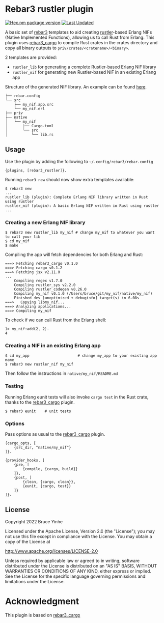 # Rebar3 rustler plugin

[![Hex.pm package version](https://img.shields.io/hexpm/v/rebar3_rustler.svg)](https://hex.pm/packages/rebar3_rustler)
[![Last Updated](https://img.shields.io/github/last-commit/brucify/rebar3_rustler.svg)](https://github.com/brucify/rebar3_rustler/commits/master)

A basic set of [rebar3](https://www.rebar3.org) templates to aid creating [rustler](https://github.com/rusterlium/rustler)-based Erlang NIFs (Native Implemented Functions), allowing us to call Rust from Erlang.
This plugin uses [rebar3_cargo](https://github.com/rusterlium/rebar3_cargo) to compile Rust crates in the crates directory and copy all binary outputs to `priv/crates/<cratename>/<binary>`.

2 templates are provided:

* `rustler_lib` for generating a complete Rustler-based Erlang NIF library
* `rustler_nif` for generating new Rustler-based NIF in an existing Erlang app

Structure of the generated NIF library. An example can be found [here](https://github.com/brucify/my_nif).
```
├── rebar.config
└── src
    ├── my_nif.app.src
    └── my_nif.erl
├── priv
├── native
│   └── my_nif
│       ├── Cargo.toml
│       └── src
│           └── lib.rs
```

## Usage

Use the plugin by adding the following to `~/.config/rebar3/rebar.config`

    {plugins, [rebar3_rustler]}.

Running `rebar3 new` should now show extra templates available:

	$ rebar3 new
	...
    rustler_lib (plugin): Complete Erlang NIF library written in Rust using rustler
    rustler_nif (plugin): A basic Erlang NIF written in Rust using rustler
	...
### Creating a new Erlang NIF library

	$ rebar3 new rustler_lib my_nif # change my_nif to whatever you want to call your lib
	$ cd my_nif
	$ make

Compiling the app will fetch dependencies for both Erlang and Rust:

	===> Fetching rebar3_cargo v0.1.0
    ===> Fetching cargo v0.1.2
    ===> Fetching jsx v2.11.0
    ...
        Compiling regex v1.7.0
        Compiling rustler_sys v2.2.0
        Compiling rustler_codegen v0.26.0
        Compiling my_nif v0.1.0 (/Users/bruce/git/my_nif/native/my_nif)
        Finished dev [unoptimized + debuginfo] target(s) in 6.08s
    ===>   Copying libmy_nif...
    ===> Analyzing applications...
    ===> Compiling my_nif

To check if we can call Rust from the Erlang shell:

	1> my_nif:add(2, 2).
    4

### Creating a NIF in an existing Erlang app

    $ cd my_app                      # change my_app to your existing app name               
    $ rebar3 new rustler_nif my_nif

Then follow the instructions in `native/my_nif/README.md`

### Testing

Running Erlang eunit tests will also invoke `cargo test` in the Rust crate, thanks to the [rebar3_cargo](https://github.com/rusterlium/rebar3_cargo) plugin.

	$ rebar3 eunit    # unit tests

### Options 

Pass options as usual to the [rebar3_cargo](https://github.com/rusterlium/rebar3_cargo) plugin.

    {cargo_opts, [
        {src_dir, "native/my_nif"}
    ]}.

    {provider_hooks, [
        {pre, [
            {compile, {cargo, build}}
        ]},
        {post, [
            {clean, {cargo, clean}},
            {eunit, {cargo, test}}
        ]}
    ]}.

## License

Copyright 2022 Bruce Yinhe

Licensed under the Apache License, Version 2.0 (the "License");
you may not use this file except in compliance with the License.
You may obtain a copy of the License at

http://www.apache.org/licenses/LICENSE-2.0

Unless required by applicable law or agreed to in writing, software
distributed under the License is distributed on an "AS IS" BASIS,
WITHOUT WARRANTIES OR CONDITIONS OF ANY KIND, either express or implied.
See the License for the specific language governing permissions and
limitations under the License.


# Acknowledgment
This plugin is based on
[rebar3_cargo](https://github.com/rusterlium/rebar3_cargo)
